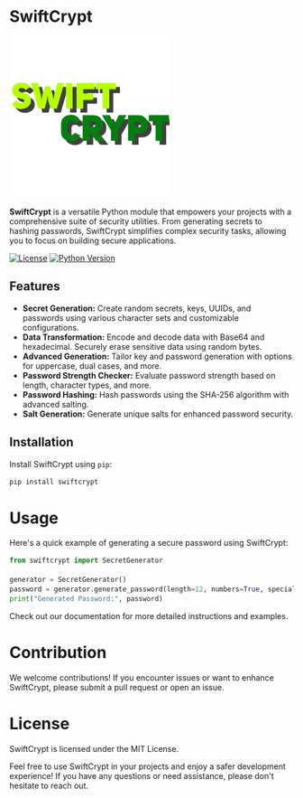 
# SwiftCrypt

![SwiftCrypt Logo](swiftCrypt.png) <!-- Replace with your actual logo -->

**SwiftCrypt** is a versatile Python module that empowers your projects with a comprehensive suite of security utilities. From generating secrets to hashing passwords, SwiftCrypt simplifies complex security tasks, allowing you to focus on building secure applications.

[![License](https://img.shields.io/badge/License-MIT-blue.svg)](https://opensource.org/licenses/MIT)
[![Python Version](https://img.shields.io/badge/python-%3E%3D3.6-blue.svg)](https://www.python.org/downloads/release)

## Features

- **Secret Generation:** Create random secrets, keys, UUIDs, and passwords using various character sets and customizable configurations.
- **Data Transformation:** Encode and decode data with Base64 and hexadecimal. Securely erase sensitive data using random bytes.
- **Advanced Generation:** Tailor key and password generation with options for uppercase, dual cases, and more.
- **Password Strength Checker:** Evaluate password strength based on length, character types, and more.
- **Password Hashing:** Hash passwords using the SHA-256 algorithm with advanced salting.
- **Salt Generation:** Generate unique salts for enhanced password security.

## Installation

Install SwiftCrypt using `pip`:

```bash
pip install swiftcrypt
```
# Usage
Here's a quick example of generating a secure password using SwiftCrypt:

```python
from swiftcrypt import SecretGenerator

generator = SecretGenerator()
password = generator.generate_password(length=12, numbers=True, special_characters=True)
print("Generated Password:", password)
```
Check out our documentation for more detailed instructions and examples.

# Contribution
We welcome contributions! If you encounter issues or want to enhance SwiftCrypt, please submit a pull request or open an issue.

# License
SwiftCrypt is licensed under the MIT License.

Feel free to use SwiftCrypt in your projects and enjoy a safer development experience! If you have any questions or need assistance, please don't hesitate to reach out.


